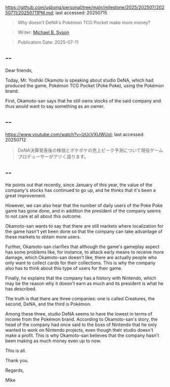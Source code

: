 https://github.com/usbong/personal/tree/main/milestone/2025/202507/20250711/20250711PM.md; last accessed: 20250715

> Why doesn't DeNA's Pokémon TCG Pocket make more money?

> Writer: [Michael B. Syson](https://www.linkedin.com/in/michaelsyson/)

> Publication Date: 2025-07-11

## --

Dear friends,

Today, Mr. Yoshiki Okamoto is speaking about studio DeNA, which had produced the game, Pokémon TCG Pocket (Poke Poke), using the Pokémon brand. 

First, Okamoto-san says that he still owns stocks of the said company and thus would want to say something as an owner.

## --

https://www.youtube.com/watch?v=lzUcVXUWUoI; last accessed: 20250712

> DeNA決算発表後の株価とポケポケの売上ピーク予測について現役ゲームプロデューサーがアツく語ります。

## --

He points out that recently, since January of this year, the value of the company's stocks has continued to go up, and he thinks that it's been a great improvement.

However, we can also hear that the number of daily users of the Poke Poke game has gone done, and in addition the president of the company seems to not care at all about this outcome.

Okamoto-san wants to say that there are still markets where localization for the game hasn't yet been done so that the company can take advantage of these markets to obtain more users.

Further, Okamoto-san clarifies that although the game's gameplay aspect has some problems like, for instance, to attack early means to receive more damage, which Okamoto-san doesn't like, there are actually people who only want to collect cards for their collections. This is why the company also has to think about this type of users for their game.

Finally, he explains that the company has a history with Nintendo, which may be the reason why it doesn't earn as much and its president is what he has described.

The truth is that there are three companies: one is called Creatures, the second, DeNA, and the third is Pokémon. 

Among these three, studio DeNA seems to have the lowest in terms of income from the Pokémon brand. According to Okamoto-san's story, the head of the company had once said to the boss of Nintendo that he only wanted to work on Nintendo projects, even though their studio doesn't make a profit. This is why Okamoto-san believes that the company hasn't been making as much money even up to now.

This is all.

Thank you.

Regards,

Mike